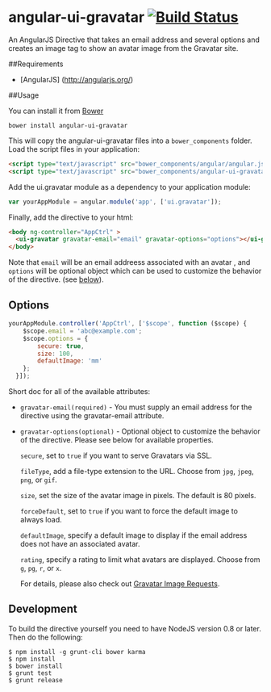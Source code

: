 
angular-ui-gravatar [![Build Status](https://travis-ci.org/Manabu-GT/angular-ui-gravatar.png?branch=master)](https://travis-ci.org/Manabu-GT/angular-ui-gravatar)
========================
An AngularJS Directive that takes an email address and several options and creates an image tag to show an avatar image
from the Gravatar site.

##Requirements

- [AngularJS] (http://angularjs.org/)

##Usage

You can install it from [Bower](http://bower.io/)

```
bower install angular-ui-gravatar
```

This will copy the angular-ui-gravatar files into a `bower_components` folder.
Load the script files in your application:

```html
<script type="text/javascript" src="bower_components/angular/angular.js"></script>
<script type="text/javascript" src="bower_components/angular-ui-gravatar/dist/angular-ui-gravatar.js"></script>
```

Add the ui.gravatar module as a dependency to your application module:

```javascript
var yourAppModule = angular.module('app', ['ui.gravatar']);
```

Finally, add the directive to your html:

```html
<body ng-controller="AppCtrl" >
  <ui-gravatar gravatar-email="email" gravatar-options="options"></ui-gravatar>
</body>
```

Note that `email` will be an email addreess associated with an avatar , and `options` will be optional object which can
be used to customize the behavior of the directive. (see [below](#options)).

## Options

```javascript
yourAppModule.controller('AppCtrl', ['$scope', function ($scope) {
    $scope.email = 'abc@example.com';
    $scope.options = {
        secure: true,
        size: 100,
        defaultImage: 'mm'
    };
  }]);
```

Short doc for all of the available attributes:

* `gravatar-email(required)` - You must supply an email address for the directive using the gravatar-email attribute.
* `gravatar-options(optional)` - Optional object to customize the behavior of the directive. Please see below for available properties.

    `secure`, set to `true` if you want to serve Gravatars via SSL.

    `fileType`, add a file-type extension to the URL. Choose from `jpg`, `jpeg`, `png`, or `gif`.

    `size`, set the size of the avatar image in pixels. The default is 80 pixels.

    `forceDefault`, set to `true` if you want to force the default image to always load.

    `defaultImage`, specify a default image to display if the email address does not have an associated avatar.

    `rating`, specify a rating to limit what avatars are displayed. Choose from `g`, `pg`, `r`, or `x`.

    For details, please also check out [Gravatar Image Requests](http://en.gravatar.com/site/implement/images/).

## Development

To build the directive yourself you need to have NodeJS version 0.8 or later. Then do the following:

```shell
$ npm install -g grunt-cli bower karma
$ npm install
$ bower install
$ grunt test
$ grunt release
```
